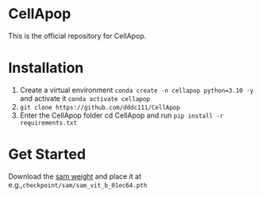 # CellApop
This is the official repository for CellApop.
# Installation
1. Create a virtual environment ``conda create -n cellapop python=3.10 -y`` and activate it ``conda activate cellapop``
2. ``git clone https://github.com/dddc111/CellApop``
3. Enter the CellApop folder cd CellApop and run ``pip install -r requirements.txt``
# Get Started
Download the [sam weight](https://github.com/facebookresearch/segment-anything?tab=readme-ov-file#model-checkpoints) and place it at e.g.,``checkpoint/sam/sam_vit_b_01ec64.pth``
